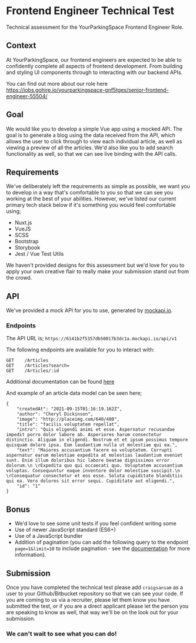 # Frontend Engineer Technical Test

Technical assessment for the YourParkingSpace Frontend Engineer Role.

## Context

At YourParkingSpace, our frontend engineers are expected to be able to confidently complete all aspects of frontend development. From building and styling UI components through to interacting with our backend APIs.

You can find out more about our role here https://jobs.gohire.io/yourparkingspace-gnf5tges/senior-frontend-engineer-55504/

## Goal

We would like you to develop a simple Vue app using a mocked API. The goal is to generate a blog using the data received from the API, which allows the user to click through to view each individual article, as well as viewing a preview of all the articles. We'd also like you to add search functionality as well, so that we can see live binding with the API calls.

## Requirements

We've deliberately left the requirements as simple as possible, we want you to develop in a way that's comfortable to you so that we can see you working at the best of your abilities. However, we've listed our current primary tech stack below if it's something you would feel comfortable using;

- Nuxt.js
- VueJS
- SCSS
- Bootstrap
- Storybook
- Jest / Vue Test Utils

We haven't provided designs for this assessment but we'd love for you to apply your own creative flair to really make your submission stand out from the crowd.

## API

We've provided a mock API for you to use, generated by [mockapi.io](https://mockapi.io/).

### Endpoints

The API URL is; `https://6141b2f5357db50017b3dc1a.mockapi.io/api/v1`

The following endpoints are available for you to interact with:

```
GET    /Articles
GET    /Articles?search=
GET    /Articles/:id 
```

Additional documentation can be found [here](https://mockapi.io/docs)

And example of an article data model can be seen here;

```
{
    "createdAt": "2021-09-15T01:16:19.162Z",
    "author": "Cheryl Dickinson",
    "image": "http://placeimg.com/640/480",
    "title": "facilis voluptatem repellat",
    "intro": "Quis eligendi animi et esse. Aspernatur recusandae impedit porro dolor labore ab. Asperiores harum consectetur distinctio. Aliquam in eligendi. Nostrum et et ipsum possimus tempore quisquam dolore ipsa. Eum laudantium nulla ut molestiae qui ea.",
    "text": "Maiores accusantium facere ea voluptatem. Corrupti aspernatur earum molestiae expedita at molestias laudantium eveniet sunt. Enim illum doloribus hic labore beatae dignissimos error dolorum.\n \rExpedita quo qui occaecati quo. Voluptatem accusantium voluptas. Consequuntur eaque inventore dolor molestiae suscipit.\n \rConsequatur consectetur et eos esse. Soluta cupiditate blanditiis qui ea. Vero dolores sit error sequi. Cupiditate aut eligendi.",
    "id": "1"
}
```

## Bonus

- We'd love to see some unit tests if you feel confident writing some
- Use of newer JavaScript standard (ES6+)
- Use of a JavaScript bundler
- Addition of pagination (you can add the following query to the endpoint `page=1&limit=10` to include pagination - see the [documentation](https://mockapi.io/docs) for more information).

## Submission

Once you have completed the technical test please add `craigsansam` as a user to your Github/Bitbucket repository so that we can see your code. If you are coming to us via a recruiter, please let them know you have submitted the test, or if you are a direct applicant please let the person you are speaking to know as well, that way we'll be on the look out for your submission.

### We can't wait to see what you can do!
